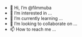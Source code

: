 - 👋 Hi, I’m @filmmuba
- 👀 I’m interested in ...
- 🌱 I’m currently learning ...
- 💞️ I’m looking to collaborate on ...
- 📫 How to reach me ...

<!---
filmmuba/filmmuba is a ✨ special ✨ repository because its `README.md` (this file) appears on your GitHub profile.
You can click the Preview link to take a look at your changes.
--->

